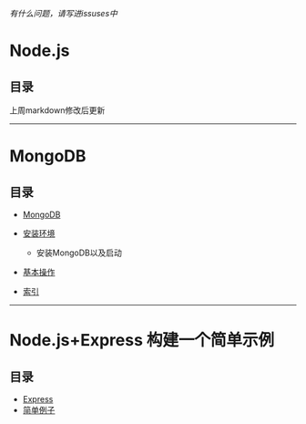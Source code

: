 *有什么问题，请写进issuses中*

# Node.js
## 目录
上周markdown修改后更新

********************************************


# MongoDB
## 目录
* [MongoDB](https://github.com/Aria486/Yukina/blob/master/book/MongoDB.md)  

* [安装环境](https://github.com/Aria486/Yukina/blob/master/book/%E5%AE%89%E8%A3%85%E7%8E%AF%E5%A2%83.md)  
  * 安装MongoDB以及启动 
* [基本操作](https://github.com/Aria486/Yukina/blob/master/book/%E5%9F%BA%E6%9C%AC%E6%93%8D%E4%BD%9C.md)  
* [索引]()        


*****************************************************



# Node.js+Express 构建一个简单示例
## 目录  
* [Express](https://github.com/Aria486/Yukina/blob/master/book/Express/%E5%88%9D%E5%A7%8B%E5%8C%96%E4%B8%80%E4%B8%AAExpress.md)  
* [简单例子](https://github.com/Aria486/Yukina/blob/master/book/Express/%E7%AE%80%E5%8D%95%E4%BE%8B%E5%AD%90.md)




